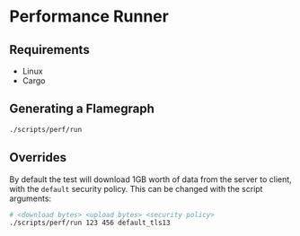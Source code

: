 # Performance Runner

## Requirements

* Linux
* Cargo

## Generating a Flamegraph


```bash
./scripts/perf/run
```

## Overrides

By default the test will download 1GB worth of data from the server to client, with the `default`
security policy. This can be changed with the script arguments:

```bash
# <download bytes> <upload bytes> <security policy>
./scripts/perf/run 123 456 default_tls13
```

